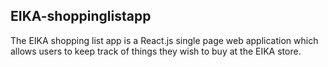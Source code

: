 ## EIKA-shoppinglistapp

The EIKA shopping list app is a React.js single page web application which allows users to keep track of things they wish to buy at the EIKA store.
